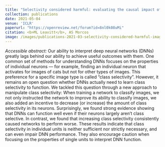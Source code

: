 ```yaml
---
title: "Selectivity considered harmful: evaluating the causal impact of class selectivity in DNNs"
collection: publications
date: 2021-05-04
venue: 'ICLR'
paperurl: "https://openreview.net/forum?id=8nl0k08uMi"
citation: <b>ML Leavitt</b>, AS Morcos 
image: /images/publications-2021-03-selectivity-considered-harmful-image.png
---
```

<i>Accessible abstract:</i> Our ability to interpret deep neural networks (DNNs) greatly lags behind our ability to achieve useful outcomes with them. One common set of methods for understanding DNNs focuses on the properties of individual neurons — for example, finding an individual neuron that activates for images of cats but not for other types of images. This preference for a specific image type is called “class selectivity”. However, it remains an open question whether DNNs actually need to learn class selectivity to function. We tackled this question through a new approach to manipulate class selectivity: When training a network to classify images, we not only instructed the network to improve its ability to classify images, we also added an incentive to decrease (or increase) the amount of class selectivity in its neurons. Surprisingly, we found strong evidence showing that DNNs can function well even if their neurons largely aren’t class selective. In contrast, we found that increasing class selectivity consistently caused networks to perform worse. These results indicate that class selectivity in individual units is neither sufficient nor strictly necessary, and can even impair DNN performance. They also encourage caution when focusing on the properties of single units to interpret DNN function.


